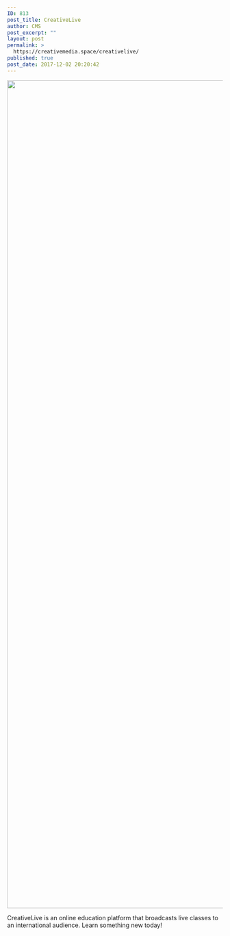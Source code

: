 ```yaml
---
ID: 813
post_title: CreativeLive
author: CMS
post_excerpt: ""
layout: post
permalink: >
  https://creativemedia.space/creativelive/
published: true
post_date: 2017-12-02 20:20:42
---
```

<a href="https://www.creativelive.com"><img class="size-medium" src="https://upload.wikimedia.org/wikipedia/commons/f/f7/CreativeLive_Logo_2014.jpg" width="2600" height="1933" /></a>

CreativeLive is an online education platform that broadcasts live classes to an international audience. Learn something new today!